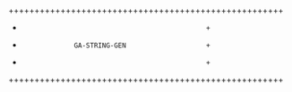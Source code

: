 +++++++++++++++++++++++++++++++++++++++++++++++++++++
+                                                   +
+                  GA-STRING-GEN                    +
+                                                   +
+++++++++++++++++++++++++++++++++++++++++++++++++++++

